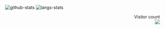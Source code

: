![github-stats](https://github-readme-stats.vercel.app/api?username=pecoepeco&show_icons=true&line_height=25&hide_title=true)
![langs-stats](https://github-readme-stats.vercel.app/api/top-langs/?username=pecoepeco&layout=compact)

<p align="right"> 
  Visitor count<br>
  <img src="https://profile-counter.glitch.me/pecoepeco/count.svg" />
</p>
